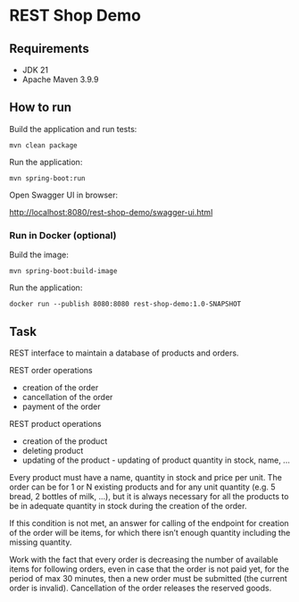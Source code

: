 # REST Shop Demo

## Requirements
- JDK 21
- Apache Maven 3.9.9

## How to run
Build the application and run tests:

`mvn clean package`

Run the application:

`mvn spring-boot:run`

Open Swagger UI in browser:

[http://localhost:8080/rest-shop-demo/swagger-ui.html](http://localhost:8080/rest-shop-demo/swagger-ui.html)

### Run in Docker (optional)

Build the image:

`mvn spring-boot:build-image`

Run the application:

`docker run --publish 8080:8080 rest-shop-demo:1.0-SNAPSHOT`

## Task
REST interface to maintain a database of products and orders.

REST order operations

- creation of the order
- cancellation of the order
- payment of the order

REST product operations

- creation of the product
- deleting product
- updating of the product - updating of product quantity in stock, name, ...

Every product must have a name, quantity in stock and price per unit. The order can be for 1 or N
existing products and for any unit quantity (e.g. 5 bread, 2 bottles of milk, ...), but it is always
necessary for all the products to be in adequate quantity in stock during the creation of the order.

If this condition is not met, an answer for calling of the endpoint for creation of the order will be
items, for which there isn’t enough quantity including the missing quantity.

Work with the fact that every order is decreasing the number of available items for following orders,
even in case that the order is not paid yet, for the period of max 30 minutes, then a new order must
be submitted (the current order is invalid). Cancellation of the order releases the reserved goods.